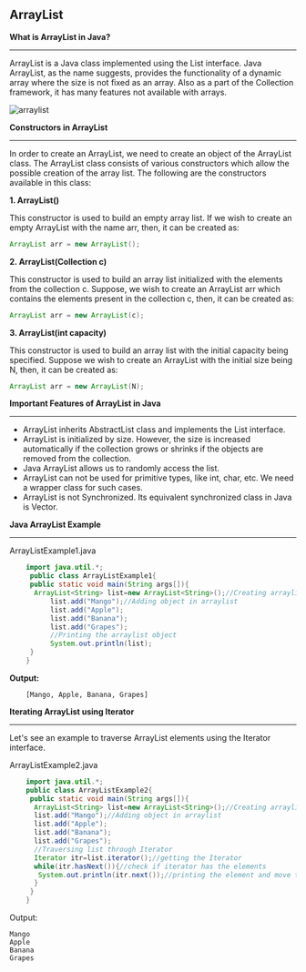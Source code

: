 

## ArrayList 


**What is ArrayList in Java?**

---

ArrayList is a Java class implemented using the List interface. Java ArrayList, as the name suggests, provides the functionality of a dynamic array where the size is not fixed as an array. Also as a part of the Collection framework, it has many features not available with arrays. 





![arraylist](https://github.com/rhushikesh2000/JAVA_TUTORIAL_/assets/124034778/06b67a92-4036-4cf9-881d-b77386ca9147)



**Constructors in ArrayList**

---

In order to create an ArrayList, we need to create an object of the ArrayList class. The ArrayList class consists of various constructors which allow the possible creation of the array list. The following are the constructors available in this class:

**1. ArrayList()**

This constructor is used to build an empty array list. If we wish to create an empty ArrayList with the name arr, then, it can be created as:
~~~java
ArrayList arr = new ArrayList();
~~~

**2. ArrayList(Collection c)**

This constructor is used to build an array list initialized with the elements from the collection c. Suppose, we wish to create an ArrayList arr which contains the elements present in the collection c, then, it can be created as: 

~~~java
ArrayList arr = new ArrayList(c);  
~~~

**3. ArrayList(int capacity)**

This constructor is used to build an array list with the initial capacity being specified. Suppose we wish to create an ArrayList with the initial size being N, then, it can be created as:

~~~java
ArrayList arr = new ArrayList(N);

~~~

**Important Features of ArrayList in Java**

---

- ArrayList inherits AbstractList class and implements the List interface.
- ArrayList is initialized by size. However, the size is increased automatically if the collection grows or shrinks if the objects are removed from the collection.
- Java ArrayList allows us to randomly access the list.
- ArrayList can not be used for primitive types, like int, char, etc. We need a wrapper class for such cases.
- ArrayList is not Synchronized. Its equivalent synchronized class in Java is Vector.


**Java ArrayList Example**

---

 ArrayListExample1.java
~~~java
    import java.util.*;  
     public class ArrayListExample1{  
     public static void main(String args[]){  
      ArrayList<String> list=new ArrayList<String>();//Creating arraylist    
          list.add("Mango");//Adding object in arraylist    
          list.add("Apple");    
          list.add("Banana");    
          list.add("Grapes");    
          //Printing the arraylist object   
          System.out.println(list);  
     }  
    }  
~~~
**Output:**
~~~
    [Mango, Apple, Banana, Grapes]
~~~

**Iterating ArrayList using Iterator**

---

Let's see an example to traverse ArrayList elements using the Iterator interface.

ArrayListExample2.java
~~~java
    import java.util.*;  
    public class ArrayListExample2{  
     public static void main(String args[]){  
      ArrayList<String> list=new ArrayList<String>();//Creating arraylist  
      list.add("Mango");//Adding object in arraylist    
      list.add("Apple");    
      list.add("Banana");    
      list.add("Grapes");    
      //Traversing list through Iterator  
      Iterator itr=list.iterator();//getting the Iterator  
      while(itr.hasNext()){//check if iterator has the elements  
       System.out.println(itr.next());//printing the element and move to next  
      }  
     }  
    } 
~~~

Output:
~~~
Mango
Apple
Banana
Grapes

~~~
